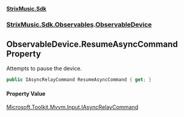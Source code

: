 #### [StrixMusic.Sdk](./index.md 'index')
### [StrixMusic.Sdk.Observables](./StrixMusic-Sdk-Observables.md 'StrixMusic.Sdk.Observables').[ObservableDevice](./StrixMusic-Sdk-Observables-ObservableDevice.md 'StrixMusic.Sdk.Observables.ObservableDevice')
## ObservableDevice.ResumeAsyncCommand Property
Attempts to pause the device.  
```csharp
public IAsyncRelayCommand ResumeAsyncCommand { get; }
```
#### Property Value
[Microsoft.Toolkit.Mvvm.Input.IAsyncRelayCommand](https://docs.microsoft.com/en-us/dotnet/api/Microsoft.Toolkit.Mvvm.Input.IAsyncRelayCommand 'Microsoft.Toolkit.Mvvm.Input.IAsyncRelayCommand')  
